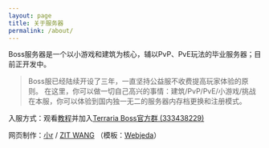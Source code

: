 ```yaml
---
layout: page
title: 关于服务器
permalink: /about/
---
```


Boss服务器是一个以小游戏和建筑为核心，辅以PvP、PvE玩法的毕业服务器；目前正开发中。

> Boss服已经陆续开设了三年，一直坚持公益服不收费提高玩家体验的原则。
> 在这里，你可以做一切自己高兴的事情：建筑/PvP/PvE/小游戏/挑战
> 在本服，你可以体验到国内独一无二的服务器内存档更换和注册模式。

入服方式：观看[教程][intro]并加入[Terraria Boss官方群 (333438229)][qqgroup]

网页制作：[小r][xiaor] / [ZIT WANG][zit] （模板：[Webjeda][webjeda]）

[intro]: {{site.baseurl}}/join-server/
[qqgroup]: https://jq.qq.com/?_wv=1027&k=43raylY
[xiaor]: https://github.com/XiaoRr
[zit]: https://github.com/mistzzt
[webjeda]: http://webjeda.com/

